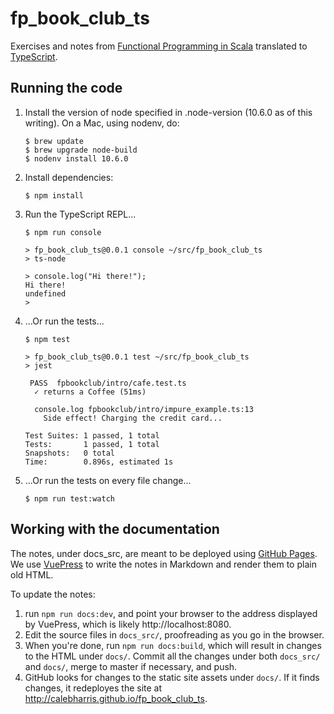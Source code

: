 # fp_book_club_ts
Exercises and notes from [Functional Programming in Scala][fpinscala] translated to [TypeScript][ts].

## Running the code

1. Install the version of node specified in .node-version (10.6.0 as of this writing). On a Mac, using nodenv, do:
   ```
   $ brew update
   $ brew upgrade node-build
   $ nodenv install 10.6.0
   ```
2. Install dependencies:
   ```
   $ npm install
   ```
3. Run the TypeScript REPL...
   ```
   $ npm run console

   > fp_book_club_ts@0.0.1 console ~/src/fp_book_club_ts
   > ts-node

   > console.log("Hi there!");
   Hi there!
   undefined
   >
   ```
4. ...Or run the tests...
   ```
   $ npm test

   > fp_book_club_ts@0.0.1 test ~/src/fp_book_club_ts
   > jest

    PASS  fpbookclub/intro/cafe.test.ts
     ✓ returns a Coffee (51ms)

     console.log fpbookclub/intro/impure_example.ts:13
       Side effect! Charging the credit card...

   Test Suites: 1 passed, 1 total
   Tests:       1 passed, 1 total
   Snapshots:   0 total
   Time:        0.896s, estimated 1s
   ```
5. ...Or run the tests on every file change...
   ```
   $ npm run test:watch
   ```

## Working with the documentation

The notes, under docs_src, are meant to be deployed using [GitHub Pages][ghpages]. We use [VuePress][vuepress] to write
the notes in Markdown and render them to plain old HTML.

To update the notes:
1. run `npm run docs:dev`, and point your browser to the address displayed by VuePress, which is likely
   http://localhost:8080.
2. Edit the source files in `docs_src/`, proofreading as you go in the browser.
3. When you're done, run `npm run docs:build`, which will result in changes to the HTML under `docs/`. Commit all the
   changes under both `docs_src/` and `docs/`, merge to master if necessary, and push.
4. GitHub looks for changes to the static site assets under `docs/`. If it finds changes, it redeployes the site at
   http://calebharris.github.io/fp_book_club_ts.

[fpinscala]: https://www.manning.com/books/functional-programming-in-scala "Functional Programming in Scala"
[ghpages]: https://pages.github.com "GitHub Pages"
[ts]: https://www.typescriptlang.org "TypeScript"
[vuepress]: https://vuepress.vuejs.org "VuePress"
